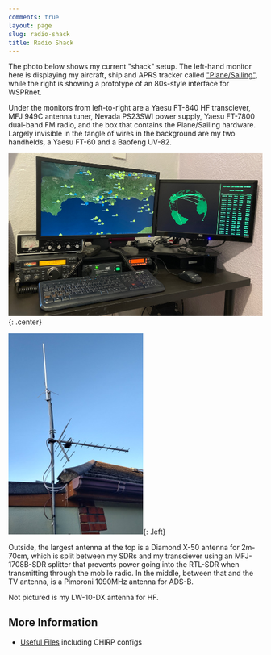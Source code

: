 ```yaml
---
comments: true
layout: page
slug: radio-shack
title: Radio Shack
---
```


The photo below shows my current "shack" setup. The left-hand monitor here is displaying my aircraft, ship and APRS tracker called ["Plane/Sailing"](/hardware/planesailing), while the right is showing a prototype of an 80s-style interface for WSPRnet.

Under the monitors from left-to-right are a Yaesu FT-840 HF transciever, MFJ 949C antenna tuner, Nevada PS23SWI power supply, Yaesu FT-7800 dual-band FM radio, and the box that contains the Plane/Sailing hardware. Largely invisible in the tangle of wires in the background are my two handhelds, a Yaesu FT-60 and a Baofeng UV-82.

![Radio Shack Setup](/hardware/radioshack/shack.jpg){: .center}

![Antenna Setup](/hardware/radioshack/antennas.jpg){: .left}

Outside, the largest antenna at the top is a Diamond X-50 antenna for 2m-70cm, which is split between my SDRs and my transciever using an MFJ-1708B-SDR splitter that prevents power going into the RTL-SDR when transmitting through the mobile radio. In the middle, between that and the TV antenna, is a Pimoroni 1090MHz antenna for ADS-B.

Not pictured is my LW-10-DX antenna for HF.

<div class="clear"></div>

## More Information

* [Useful Files](/hardware/radioshack/useful-files/) including CHIRP configs